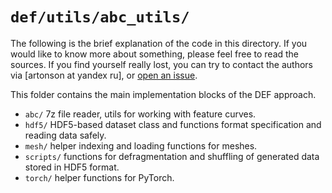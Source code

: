 # `def/utils/abc_utils/`

The following is the brief explanation of the code in this directory. 
If you would like to know more about something, please feel free to read 
the sources.
If you find yourself really lost, you can try to contact the authors 
via [artonson at yandex ru], or [open an issue](https://github.com/artonson/def/issues/new).

This folder contains the main implementation blocks of the DEF approach. 

 * `abc/` 7z file reader, utils for working with feature curves.
 * `hdf5/` HDF5-based dataset class and functions format specification and 
reading data safely. 
 * `mesh/` helper indexing and loading functions for meshes.
 * `scripts/` functions for defragmentation and shuffling of generated data
stored in HDF5 format.
 * `torch/` helper functions for PyTorch.
